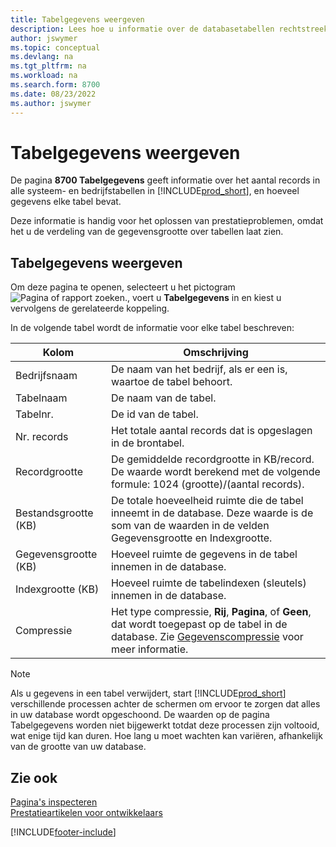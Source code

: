 ```yaml
---
title: Tabelgegevens weergeven
description: Lees hoe u informatie over de databasetabellen rechtstreeks vanuit Business Central kunt bekijken.
author: jswymer
ms.topic: conceptual
ms.devlang: na
ms.tgt_pltfrm: na
ms.workload: na
ms.search.form: 8700
ms.date: 08/23/2022
ms.author: jswymer
---
```


# <a name="viewing-table-information"></a>Tabelgegevens weergeven

De pagina **8700 Tabelgegevens** geeft informatie over het aantal records in alle systeem- en bedrijfstabellen in [!INCLUDE[prod_short](includes/prod_short.md)], en hoeveel gegevens elke tabel bevat.

Deze informatie is handig voor het oplossen van prestatieproblemen, omdat het u de verdeling van de gegevensgrootte over tabellen laat zien.

## <a name="view-table-information"></a>Tabelgegevens weergeven

Om deze pagina te openen, selecteert u het pictogram ![Pagina of rapport zoeken.](media/ui-search/search_small.png "Pictogram Pagina of rapport zoeken"), voert u **Tabelgegevens** in en kiest u vervolgens de gerelateerde koppeling.

In de volgende tabel wordt de informatie voor elke tabel beschreven:

|Kolom|Omschrijving|
|------|-----------|
|Bedrijfsnaam|De naam van het bedrijf, als er een is, waartoe de tabel behoort.|
|Tabelnaam|De naam van de tabel.|
|Tabelnr.|De id van de tabel.|
|Nr. records|Het totale aantal records dat is opgeslagen in de brontabel.|
|Recordgrootte|De gemiddelde recordgrootte in KB/record. De waarde wordt berekend met de volgende formule: 1024 (grootte)/(aantal records). |
|Bestandsgrootte (KB)|De totale hoeveelheid ruimte die de tabel inneemt in de database. Deze waarde is de som van de waarden in de velden Gegevensgrootte en Indexgrootte.|
|Gegevensgrootte (KB)|Hoeveel ruimte de gegevens in de tabel innemen in de database.|
|Indexgrootte (KB)|Hoeveel ruimte de tabelindexen (sleutels) innemen in de database.|
|Compressie|Het type compressie, **Rij**, **Pagina**, of **Geen**, dat wordt toegepast op de tabel in de database. Zie [Gegevenscompressie](/sql/relational-databases/data-compression/data-compression?) voor meer informatie.|

> [!NOTE]
> Als u gegevens in een tabel verwijdert, start [!INCLUDE[prod_short](includes/prod_short.md)] verschillende processen achter de schermen om ervoor te zorgen dat alles in uw database wordt opgeschoond. De waarden op de pagina Tabelgegevens worden niet bijgewerkt totdat deze processen zijn voltooid, wat enige tijd kan duren. Hoe lang u moet wachten kan variëren, afhankelijk van de grootte van uw database.

## <a name="see-also"></a>Zie ook

[Pagina's inspecteren](across-inspect-page.md)  
[Prestatieartikelen voor ontwikkelaars](/dynamics365/business-central/dev-itpro/performance/performance-developer)  


[!INCLUDE[footer-include](includes/footer-banner.md)]
